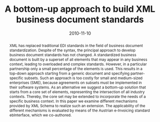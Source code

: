 ---
abstract: XML has replaced traditional EDI standards in the field of business document
  standardization. Despite of the syntax, the principal approach to develop business
  document standards has not changed. A standardized business document is built by
  a superset of all elements that may appear in any business context, leading to overloaded
  and complex standards. However, in a particular partnership only a small percentage
  of the elements is used. This results in a top-down approach starting from a generic
  document and specifying partner-specific subsets. Such an approach is too costly
  for small and medium-sized enterprises (SME), because agreements on subsets must
  be implemented in their software systems. As an alternative we suggest a bottom-up
  solution that starts from a core set of elements, representing the intersection
  of all industry contexts. Thereby, the core set may be extended to incorporate the
  needs of a specific business context. In this paper we examine different mechanisms
  provided by XML Schema to realize such an extension. The applicability of the different
  mechanisms is evaluated by means of the Austrian e-Invoicing standard ebInterface,
  which we co-authored.
authors:
- Philipp Liegl
- Christian Huemer
- Christian Pichler
date: '2010-11-10'
featured: false
links:
- name: Publik
  url: https://publik.tuwien.ac.at/showentry.php?ID=189059&lang=2
publication: 'Talk: 7th IEEE International Conference on e-Business Engineering, Shanghai;
  11-10-2010 - 11-12-2010; in: "Proceedings of the 7th IEEE International Conference
  on e-Business Engineering", IEEE, (2010), 56 - 63'
publication_types:
- '1'
publishDate: '2010-11-10'
title: A bottom-up approach to build XML business document standards
url_pdf: http://publik.tuwien.ac.at/files/PubDat_189059.pdf
---